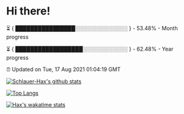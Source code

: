 # Hi there!

⏳ { ████████████████░░░░░░░░░░░░░░ } - 53.48% - Month progress

⏳ { ██████████████████░░░░░░░░░░░░ } - 62.48% - Year progress

⏰ Updated on Tue, 17 Aug 2021 01:04:19 GMT


[![Schlauer-Hax's github stats](https://github-readme-stats.vercel.app/api?username=Schlauer-Hax&show_icons=true&theme=dark&count_private=true)](https://github.com/Schlauer-Hax)


[![Top Langs](https://github-readme-stats.vercel.app/api/top-langs/?username=Schlauer-Hax&layout=compact&theme=dark)](https://github.com/Schlauer-Hax?tab=repositories)


[![Hax's wakatime stats](https://github-readme-stats.vercel.app/api/wakatime?username=Hax&theme=dark)](https://wakatime.com/@Hax)

